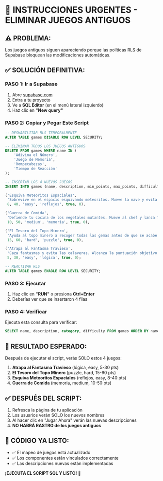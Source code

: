 # 🚨 INSTRUCCIONES URGENTES - ELIMINAR JUEGOS ANTIGUOS

## ⚠️ PROBLEMA:
Los juegos antiguos siguen apareciendo porque las políticas RLS de Supabase bloquean las modificaciones automáticas.

## ✅ SOLUCIÓN DEFINITIVA:

### PASO 1: Ir a Supabase
1. Abre [supabase.com](https://supabase.com)
2. Entra a tu proyecto
3. Ve a **SQL Editor** (en el menú lateral izquierdo)
4. Haz clic en **"New query"**

### PASO 2: Copiar y Pegar Este Script
```sql
-- DESHABILITAR RLS TEMPORALMENTE
ALTER TABLE games DISABLE ROW LEVEL SECURITY;

-- ELIMINAR TODOS LOS JUEGOS ANTIGUOS
DELETE FROM games WHERE name IN (
    'Adivina el Número',
    'Juego de Memoria', 
    'Rompecabezas',
    'Tiempo de Reacción'
);

-- INSERTAR LOS 4 NUEVOS JUEGOS
INSERT INTO games (name, description, min_points, max_points, difficulty, category, is_active, play_count) VALUES

('Esquiva Meteoritos Espaciales', 
 'Sobrevive en el espacio esquivando meteoritos. Mueve la nave y evita los obstáculos para obtener la puntuación más alta.', 
 8, 40, 'easy', 'reflejos', true, 0),

('Guerra de Comida', 
 'Defiende tu cocina de los vegetales mutantes. Mueve al chef y lanza tomates para repeler las oleadas enemigas.', 
 10, 50, 'medium', 'memoria', true, 0),

('El Tesoro del Topo Minero', 
 'Ayuda al topo minero a recoger todas las gemas antes de que se acabe el tiempo. Planifica tu ruta cuidadosamente.', 
 15, 60, 'hard', 'puzzle', true, 0),

('Atrapa al Fantasma Travieso', 
 'Caza fantasmas y evita las calaveras. Alcanza la puntuación objetivo antes de que se acabe el tiempo.', 
 5, 30, 'easy', 'lógica', true, 0);

-- REACTIVAR RLS
ALTER TABLE games ENABLE ROW LEVEL SECURITY;
```

### PASO 3: Ejecutar
1. Haz clic en **"RUN"** o presiona **Ctrl+Enter**
2. Deberías ver que se insertaron 4 filas

### PASO 4: Verificar
Ejecuta esta consulta para verificar:
```sql
SELECT name, description, category, difficulty FROM games ORDER BY name;
```

## 🎯 RESULTADO ESPERADO:
Después de ejecutar el script, verás SOLO estos 4 juegos:

1. **Atrapa al Fantasma Travieso** (lógica, easy, 5-30 pts)
2. **El Tesoro del Topo Minero** (puzzle, hard, 15-60 pts)  
3. **Esquiva Meteoritos Espaciales** (reflejos, easy, 8-40 pts)
4. **Guerra de Comida** (memoria, medium, 10-50 pts)

## ✅ DESPUÉS DEL SCRIPT:
1. Refresca la página de tu aplicación
2. Los usuarios verán SOLO los nuevos nombres
3. Al hacer clic en "Jugar Ahora" verán las nuevas descripciones
4. **NO HABRÁ RASTRO de los juegos antiguos**

## 🔧 CÓDIGO YA LISTO:
- ✅ El mapeo de juegos está actualizado
- ✅ Los componentes están vinculados correctamente
- ✅ Las descripciones nuevas están implementadas

**¡EJECUTA EL SCRIPT SQL Y LISTO!** 🎉
